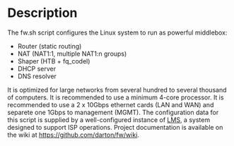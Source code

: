 
# Description

The fw.sh script configures the Linux system to run as powerful middlebox:
- Router (static routing)
- NAT (NAT1:1, multiple NAT1:n groups)
- Shaper (HTB + fq_codel)
- DHCP server
- DNS resolver

It is optimized for large networks from several hundred to several thousand of computers.
It is recommended to use a minimum 4-core processor.
It is recommended to use a 2 x 10Gbps ethernet cards (LAN and WAN) and separete one 1Gbps to management (MGMT).
The configuration data for this script is supplied by a well-configured instance of [LMS](https://lms.org.pl), a system designed to support ISP operations.
Project documentation is available on the wiki at https://github.com/darton/fw/wiki.

